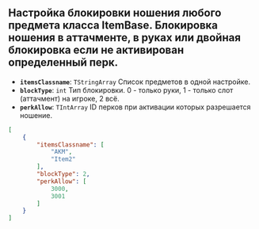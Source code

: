 
## Настройка блокировки ношения любого предмета класса ItemBase. Блокировка ношения в аттачменте, в руках или двойная блокировка если не активирован определенный перк.


- **`itemsClassname`**: `TStringArray` Список предметов в одной настройке.
- **`blockType`**: `int` Тип блокировки. 0 - только руки, 1 - только слот (аттачмент) на игроке, 2 всё.
- **`perkAllow`**: `TIntArray` ID перков при активации которых разрешается ношение.


```json
[
    {
        "itemsClassname": [
            "AKM",
            "Item2"
        ],
        "blockType": 2,
        "perkAllow": [
            3000,
            3001
        ]
    }
]
```
